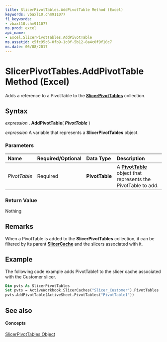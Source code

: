 ```yaml
---
title: SlicerPivotTables.AddPivotTable Method (Excel)
keywords: vbaxl10.chm911077
f1_keywords:
- vbaxl10.chm911077
ms.prod: excel
api_name:
- Excel.SlicerPivotTables.AddPivotTable
ms.assetid: c5fc95c6-0fb9-1c8f-5b12-8a4c0f9f10c7
ms.date: 06/08/2017
---
```



# SlicerPivotTables.AddPivotTable Method (Excel)

Adds a reference to a PivotTable to the  **[SlicerPivotTables](Excel.SlicerPivotTables.md)** collection.


## Syntax

 _expression_ . **AddPivotTable**( **_PivotTable_** )

 _expression_ A variable that represents a **SlicerPivotTables** object.


### Parameters



|**Name**|**Required/Optional**|**Data Type**|**Description**|
|:-----|:-----|:-----|:-----|
| _PivotTable_|Required| **PivotTable**|A  **[PivotTable](Excel.PivotTable.md)** object that represents the PivotTable to add.|

### Return Value

Nothing


## Remarks

When a PivotTable is added to the  **SlicerPivotTables** collection, it can be filtered by its parent **[SlicerCache](Excel.SlicerCache.md)** and the slicers associated with it.


## Example

The following code example adds PivotTable1 to the slicer cache associated with the Customer slicer.


```vb
Dim pvts As SlicerPivotTables 
Set pvts = ActiveWorkbook.SlicerCaches("Slicer_Customer").PivotTables 
pvts.AddPivotTable(ActiveSheet.PivotTables("PivotTable1"))
```


## See also


#### Concepts


[SlicerPivotTables Object](Excel.SlicerPivotTables.md)


